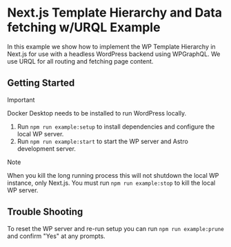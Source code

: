 # Next.js Template Hierarchy and Data fetching w/URQL Example

In this example we show how to implement the WP Template Hierarchy in Next.js for use with a headless WordPress backend using WPGraphQL. We use URQL for all routing and fetching page content.

## Getting Started

> [!IMPORTANT]
> Docker Desktop needs to be installed to run WordPress locally.

1. Run `npm run example:setup` to install dependencies and configure the local WP server.
2. Run `npm run example:start` to start the WP server and Astro development server.

> [!NOTE]
> When you kill the long running process this will not shutdown the local WP instance, only Next.js. You must run `npm run example:stop` to kill the local WP server.

## Trouble Shooting

To reset the WP server and re-run setup you can run `npm run example:prune` and confirm "Yes" at any prompts.

